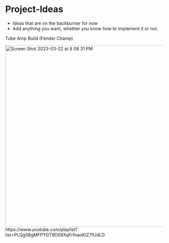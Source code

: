 # Project-Ideas
- Ideas that are on the backburner for now 
- Add anything you want, whether you know how to implement it or not.

Tube Amp Build (Fender Champ)

<img width="577" alt="Screen Shot 2023-03-22 at 8 08 31 PM" src="https://user-images.githubusercontent.com/73149111/227066051-cdb77bd7-7019-446a-b755-1ccd70356756.png">
https://www.youtube.com/playlist?list=PLQg5BgMFPYGT9DX8XqFrfnaoKIZ7fUdLD

